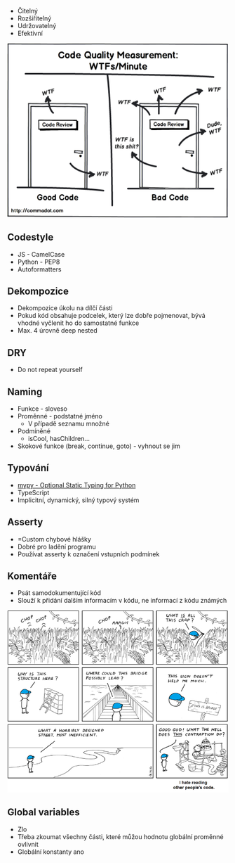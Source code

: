 - Čitelný
- Rozšiřitelný
- Udržovatelný
- Efektivní

![](../../Assets/IT/Programovani/Code_Quality_Meme.png)

## Codestyle
- JS - CamelCase
- Python - PEP8
- Autoformatters

## Dekompozice
- Dekompozice úkolu na dílčí části
- Pokud kód obsahuje podcelek, který lze dobře pojmenovat, bývá vhodné vyčlenit ho do samostatné funkce
- Max. 4 úrovně deep nested

## DRY
- Do not repeat yourself

## Naming
- Funkce - sloveso
- Proměnné - podstatné jméno
	- V případě seznamu množné
- Podmíněné
	- isCool, hasChildren...
- Skokové funkce (break, continue, goto) - vyhnout se jim

## Typování
- [mypy - Optional Static Typing for Python](http://mypy-lang.org/)
- TypeScript
- Implicitní, dynamický, silný typový systém

## Asserty
- =Custom chybové hlášky
- Dobré pro ladění programu
- Používat asserty k označení vstupních podmínek

## Komentáře
- Psát samodokumentující kód
- Slouží k přidání dalším informacím v kódu, ne informací z kódu známých

![](../../Assets/IT/Programovani/Bad_comments.png)

## Global variables
- Zlo
- Třeba zkoumat všechny části, které můžou hodnotu globální proměnné ovlivnit
- Globální konstanty ano